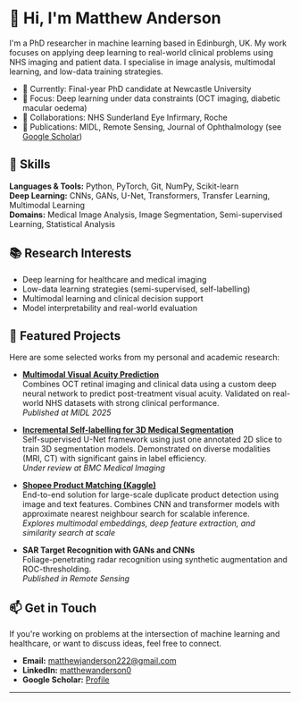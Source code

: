 # 👋 Hi, I'm Matthew Anderson

I'm a PhD researcher in machine learning based in Edinburgh, UK. My work focuses on applying deep learning to real-world clinical problems using NHS imaging and patient data. I specialise in image analysis, multimodal learning, and low-data training strategies.

- 🔬 Currently: Final-year PhD candidate at Newcastle University
- 🧠 Focus: Deep learning under data constraints (OCT imaging, diabetic macular oedema)
- 🏥 Collaborations: NHS Sunderland Eye Infirmary, Roche
- 📝 Publications: MIDL, Remote Sensing, Journal of Ophthalmology (see [Google Scholar](https://scholar.google.com/citations?user=3PXeB9wAAAAJ&hl=en))

## 🔧 Skills

**Languages & Tools:** Python, PyTorch, Git, NumPy, Scikit-learn  
**Deep Learning:** CNNs, GANs, U-Net, Transformers, Transfer Learning, Multimodal Learning  
**Domains:** Medical Image Analysis, Image Segmentation, Semi-supervised Learning, Statistical Analysis

## 📚 Research Interests

- Deep learning for healthcare and medical imaging
- Low-data learning strategies (semi-supervised, self-labelling)
- Multimodal learning and clinical decision support
- Model interpretability and real-world evaluation

## 📌 Featured Projects

Here are some selected works from my personal and academic research:

- **[Multimodal Visual Acuity Prediction](https://github.com/muanderson/VA_MM_DL)**  
  Combines OCT retinal imaging and clinical data using a custom deep neural network to predict post-treatment visual acuity. Validated on real-world NHS datasets with strong clinical performance.  
  _Published at MIDL 2025_

- **[Incremental Self-labelling for 3D Medical Segmentation](https://github.com/muanderson/Incremental2D-SelfLabel3D)**  
  Self-supervised U-Net framework using just one annotated 2D slice to train 3D segmentation models. Demonstrated on diverse modalities (MRI, CT) with significant gains in label efficiency.  
  _Under review at BMC Medical Imaging_

- **[Shopee Product Matching (Kaggle)](https://github.com/muanderson/shopee-product-matching)**  
  End-to-end solution for large-scale duplicate product detection using image and text features. Combines CNN and transformer models with approximate nearest neighbour search for scalable inference.  
  _Explores multimodal embeddings, deep feature extraction, and similarity search at scale_

- **SAR Target Recognition with GANs and CNNs**  
  Foliage-penetrating radar recognition using synthetic augmentation and ROC-thresholding.  
  _Published in Remote Sensing_

## 📫 Get in Touch

If you're working on problems at the intersection of machine learning and healthcare, or want to discuss ideas, feel free to connect.

- **Email:** matthewjanderson222@gmail.com  
- **LinkedIn:** [matthewanderson0](https://www.linkedin.com/in/matthewanderson0)  
- **Google Scholar:** [Profile](https://scholar.google.com/citations?user=3PXeB9wAAAAJ&hl=en)

---


